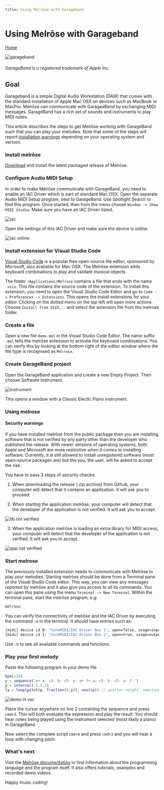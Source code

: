 ```yaml
---
title: Using Melrōse with Garageband
---
```


# Using Melrōse with Garageband

[Home](https://emicklei.github.io/melrose)

![garageband](https://storage.googleapis.com/downloads.ernestmicklei.com/melrose/garageband.png)

###### GarageBand is a registered trademark of Apple Inc. 

## Goal

Garageband is a simple Digital Audio Workstation (DAW) that comes with the standard installation of Apple Mac OSX on devices such as MacBook or MacPro.
Melrōse can communicate with GarageaBand by exchanging MIDI messages. GarageBand has a rich set of sounds and instruments to play MIDI notes. 

This article describes the steps to get Melrōse working with GarageBand such that you can play your melodies. Note that some of the steps will report [installation warnings](https://emicklei.github.io/melrose/installation_warnings.html) depending on your operating system and version.

### Install melrōse

[Download](https://storage.googleapis.com/downloads.ernestmicklei.com/melrose/versions/Melrose-v0.31.0.pkg) and install the latest packaged release of Melrōse.

### Configure Audio MIDI Setup

In order to make Melrōse communicate with GarageBand, you need to enable an IAC Driver which is part of standard Mac OSX.
Open the separate Audio MIDI Setup program, next to GarageBand.
Use Spotlight Search to find this program.
Once started, then from the menu choose `Window -> Show MIDI Studio`.
Make sure you have an IAC Driver listed.

![iac](https://storage.googleapis.com/downloads.ernestmicklei.com/melrose/iacdriver.png)

Open the settings of this IAC Driver and make sure the device is online.

![iac online](https://storage.googleapis.com/downloads.ernestmicklei.com/melrose/iac_online.png)

### Install extension for Visual Studio Code

[Visual Studio Code](https://code.visualstudio.com/download) is a popular free open-source file editor, sponsored by Microsoft, also available for Mac OSX.
The Melrōse extension adds keyboard combinations to play and validate musical objects.

The folder `/Applications/Melrose` contains a file that ends with the name `.vsix`.
This file contains the source code of the extension.
To install this extension, you need to open the Visual Studio Code Editor and go to `Code -> Preferences -> Extensions`.
This opens the install extensions for your editor.
Clicking on the dotted menu on the top left will open more actions. 
Choose `Install from VSIX...` and select the extension file from the melrose folder.

### Create a file

Open a new file `demo.mel` in the Visual Studio Code Editor.
The name suffix `.mel` tells the melrōse extension to activate the keyboard combinations. 
You can verify this by looking at the bottom right of the editor window where the file type is recognised as `Melrose`.

### Create GarageBand project

Open the GarageBand application and create a new Empty Project.
Then choose Software Instrument.

![instrument](https://storage.googleapis.com/downloads.ernestmicklei.com/melrose/gb_software_instrument.png)

This opens a window with a Classic Electic Piano instrument.


### Using melrose


#### Security warnings

If you have installed melrōse from the public package then you are installing software that is not verified by any party other than the developer who published the release. With newer versions of operating systems, both Apple and Microsoft are more restrictive when it comes to installing software. Currently, it is still allowed to install unregistered software (most open-source packages are) but the you, the user, will be asked to accept the risk.

You have to pass 3 steps of security checks:

1. When downloading the release (.zip archive) from Github, your computer will detect that it contains an application. It will ask you to proceed.

2. When starting the application melrōse, your computer will detect that the developer of the application is not verified. It will ask you to accept.

![lib not verified](https://storage.googleapis.com/downloads.ernestmicklei.com/melrose/osx_warning_app.png)

3. When the application melrōse is loading an extra library for MIDI access, your computer will detect that the developer of the application is not verified. It will ask you to accept.

![app not verified](https://storage.googleapis.com/downloads.ernestmicklei.com/melrose/osx_warning_portmidi.png)

### Start melrose

The previously installed extension needs to communicate with Melrōse to play your melodies.
Starting melrōse should be done from a Terminal pane of the Visual Studio Code editor.
This way, you can view any messages reported by melrōse and it also give you access to all its commands.
You can open this pane using the menu `Terminal -> New Terminal`.
Within the terminal pane, start the melrōse program, e.g:

```bash
melrose
```

You can verify the connectivity of melrōse and the IAC Driver by executing the command `:m` in the terminal.
It should have entries such as:

```bash
[midi] device id 0: "CoreMIDI/IAC Driver Bus 1", open=false, usage=input
[midi] device id 1: "CoreMIDI/IAC Driver Bus 1", open=true, usage=output
```

Use `:h` to see all available commands and functions.

### Play your first melody

Paste the following program in your demo file

```javascript
bpm(120)
y = sequence('e+ a- c5- b- c5- a- e+ f+ a- c5- b- c5- a- f-')
p = interval(-2,2,1)
ly = loop(pitch(p, fraction(8,y)), next(p)) // quarter->eight, semitones interval
```

![demo in vsc](https://storage.googleapis.com/downloads.ernestmicklei.com/melrose/vsc_melrose_demo.png)

Place the cursor anywhere on line 2 containing the sequence and press `cmd+3`.
This will both evaluate the expression and play the result.
You should hear notes being played using the instrument selected (most likely a piano) in GarageBand.

Now select the complete script `cmd+A` and press `cmd+3` and you will hear a loop with changing pitch.

### What's next

Visit the [Melrōse documentation](https://emicklei.github.io/melrose/) to find information about the programming language and the program itself. It also offers tutorials, examples and recorded demo videos.

Happy music coding!
